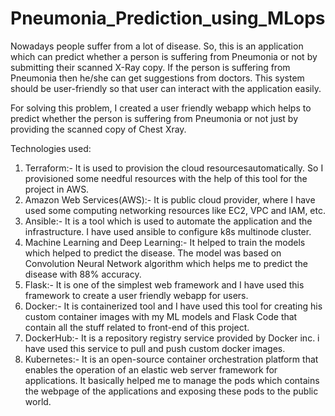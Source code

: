 # Pneumonia_Prediction_using_MLops

Nowadays people suffer from a lot of disease. So, this is an application which can predict whether a person is suffering from Pneumonia or not by submitting their scanned X-Ray copy. If the person is suffering from Pneumonia then he/she can get suggestions from doctors. This system should be user-friendly so that user can interact with the application easily.

For solving this problem, I created a user friendly webapp which helps to predict whether the person is suffering from Pneumonia or not just by providing the scanned copy of Chest Xray.

Technologies used:
1. Terraform:-  It is used to provision the cloud resourcesautomatically. So I provisioned some needful resources with the help of this tool for the project in AWS.
2. Amazon Web Services(AWS):- It is public cloud provider, where I have used some computing networking resources like EC2, VPC and IAM, etc.
3. Ansible:- It is a tool which is used to automate the application and the infrastructure. I have used ansible to configure k8s multinode cluster.
4. Machine Learning and Deep Learning:- It helped to train the models which helped to predict the disease. The model was based on Convolution Neural Network algorithm which helps me to predict the disease with 88% accuracy.
5. Flask:- It is one of the simplest web framework and I have used this framework to create a user friendly webapp for users.
6. Docker:- It is containerized tool and I have used this tool for creating his custom container images with my ML models and Flask Code that contain all the stuff related to front-end of this project.
7. DockerHub:- It is a repository registry service provided by Docker inc. i have used this service to pull and push custom docker images.
8. Kubernetes:- It is an open-source container orchestration platform that enables the operation of an elastic web server framework for applications. It basically helped me to manage the pods which contains the webpage of the applications and exposing these pods to the public world.

